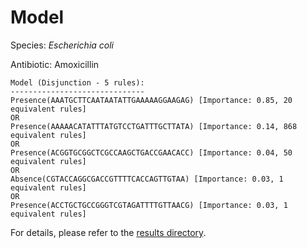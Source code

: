 
# Model

Species: *Escherichia coli*

Antibiotic: Amoxicillin

```
Model (Disjunction - 5 rules):
------------------------------
Presence(AAATGCTTCAATAATATTGAAAAAGGAAGAG) [Importance: 0.85, 20 equivalent rules]
OR
Presence(AAAAACATATTTATGTCCTGATTTGCTTATA) [Importance: 0.14, 868 equivalent rules]
OR
Presence(ACGGTGCGGCTCGCCAAGCTGACCGAACACC) [Importance: 0.04, 50 equivalent rules]
OR
Absence(CGTACCAGGCGACCGTTTTCACCAGTTGTAA) [Importance: 0.03, 1 equivalent rules]
OR
Presence(ACCTGCTGCCGGGTCGTAGATTTTGTTAACG) [Importance: 0.03, 1 equivalent rules]

```

For details, please refer to the [results directory](../../../../../results/scm_b/escherichia%20coli/amoxicillin/repeat_7/).

